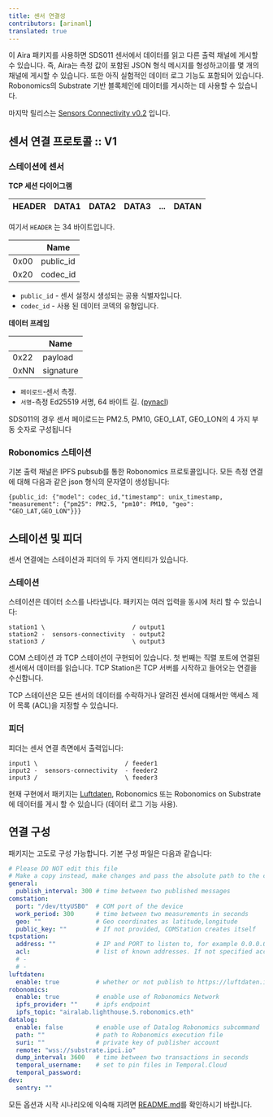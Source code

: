 ```yaml
---
title: 센서 연결성
contributors: [arinaml]
translated: true
---
```


이 Aira 패키지를 사용하면 SDS011 센서에서 데이터를 읽고 다른 출력 채널에 게시할 수 있습니다. 즉, Aira는 측정 값이 포함된 JSON 형식 메시지를 형성하고이를 몇 개의 채널에 게시할 수 있습니다. 또한 아직 실험적인 데이터 로그 기능도 포함되어 있습니다. Robonomics의 Substrate 기반 블록체인에 데이터를 게시하는 데 사용할 수 있습니다.

마지막 릴리스는 [Sensors Connectivity v0.2](https://github.com/airalab/sensors-connectivity/releases/tag/v0.2) 입니다.

## 센서 연결 프로토콜 :: V1

### 스테이션에 센서

**TCP 세션 다이어그램**

| HEADER | DATA1 | DATA2 | DATA3 | ... | DATAN |
|--------|-------|-------|-------|-----|-------|

여기서 `HEADER` 는 34 바이트입니다.

|      | Name      |
|------|-----------|
| 0x00 | public_id |
| 0x20 | codec_id  |

* `public_id` - 센서 설정시 생성되는 공용 식별자입니다.
* `codec_id` - 사용 된 데이터 코덱의 유형입니다.

**데이터 프레임**

|      | Name      |
|------|-----------|
| 0x22 | payload   |
| 0xNN | signature |


* `페이로드`-센서 측정.
* `서명`-측정 Ed25519 서명, 64 바이트 길. ([pynacl](https://github.com/pyca/pynacl))

SDS011의 경우 센서 페이로드는 PM2.5, PM10, GEO_LAT, GEO_LON의 4 가지 부동 숫자로 구성됩니다

### Robonomics 스테이션

기본 출력 채널은 IPFS pubsub를 통한 Robonomics 프로토콜입니다. 모든 측정 연결에 대해 다음과 같은 json 형식의 문자열이 생성됩니다:

```
{public_id: {"model": codec_id,"timestamp": unix_timestamp, "measurement": {"pm25": PM2.5, "pm10": PM10, "geo": "GEO_LAT,GEO_LON"}}}
```

## 스테이션 및 피더

센서 연결에는 스테이션과 피더의 두 가지 엔티티가 있습니다.

### 스테이션

스테이션은 데이터 소스를 나타냅니다. 패키지는 여러 입력을 동시에 처리 할 수 있습니다:

```
station1 \                        / output1
station2 -  sensors-connectivity  - output2
station3 /                        \ output3
```

COM 스테이션 과 TCP 스테이션이 구현되어 있습니다. 첫 번째는 직렬 포트에 연결된 센서에서 데이터를 읽습니다. TCP Station은 TCP 서버를 시작하고 들어오는 연결을 수신합니다.

TCP 스테이션은 모든 센서의 데이터를 수락하거나 알려진 센서에 대해서만 액세스 제어 목록 (ACL)을 지정할 수 있습니다.

### 피더

피더는 센서 연결 측면에서 출력입니다:

```
input1 \                        / feeder1
input2 -  sensors-connectivity  - feeder2
input3 /                        \ feeder3
```

현재 구현에서 패키지는 [Luftdaten](https://meine.luftdaten.info/), Robonomics 또는 Robonomics on Substrate에 데이터를 게시 할 수 있습니다 (데이터 로그 기능 사용).

## 연결 구성

패키지는 고도로 구성 가능합니다. 기본 구성 파일은 다음과 같습니다:

```yaml
# Please DO NOT edit this file
# Make a copy instead, make changes and pass the absolute path to the copy in arguments
general:
  publish_interval: 300 # time between two published messages
comstation:
  port: "/dev/ttyUSB0"  # COM port of the device
  work_period: 300      # time between two measurements in seconds
  geo: ""               # Geo coordinates as latitude,longitude
  public_key: ""        # If not provided, COMStation creates itself
tcpstation:
  address: ""           # IP and PORT to listen to, for example 0.0.0.0:31313
  acl:                  # list of known addresses. If not specified accepts from everyone
  # -
  # -
luftdaten:
  enable: true          # whether or not publish to https://luftdaten.info/
robonomics:
  enable: true          # enable use of Robonomics Network
  ipfs_provider: ""     # ipfs endpoint
  ipfs_topic: "airalab.lighthouse.5.robonomics.eth"
datalog:
  enable: false         # enable use of Datalog Robonomics subcommand
  path: ""              # path to Robonomics execution file
  suri: ""              # private key of publisher account
  remote: "wss://substrate.ipci.io"
  dump_interval: 3600   # time between two transactions in seconds
  temporal_username:    # set to pin files in Temporal.Cloud
  temporal_password:
dev:
  sentry: ""
```

모든 옵션과 시작 시나리오에 익숙해 지려면 [README.md](https://github.com/airalab/sensors-connectivity/tree/v0.2)를 확인하시기 바랍니다.
